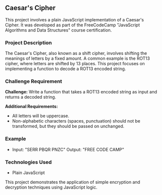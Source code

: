 ## Caesar's Cipher

This project involves a plain JavaScript implementation of a Caesar's Cipher. It was developed as part of the FreeCodeCamp "JavaScript Algorithms and Data Structures" course certification.

### Project Description

The Caesar's Cipher, also known as a shift cipher, involves shifting the meanings of letters by a fixed amount. A common example is the ROT13 cipher, where letters are shifted by 13 places. This project focuses on implementing a function to decode a ROT13 encoded string.

### Challenge Requirement

**Challenge:** Write a function that takes a ROT13 encoded string as input and returns a decoded string.

**Additional Requirements:**
- All letters will be uppercase.
- Non-alphabetic characters (spaces, punctuation) should not be transformed, but they should be passed on unchanged.

### Example

- Input: "SERR PBQR PNZC"
  Output: "FREE CODE CAMP"

### Technologies Used

- Plain JavaScript

This project demonstrates the application of simple encryption and decryption techniques using JavaScript logic.
